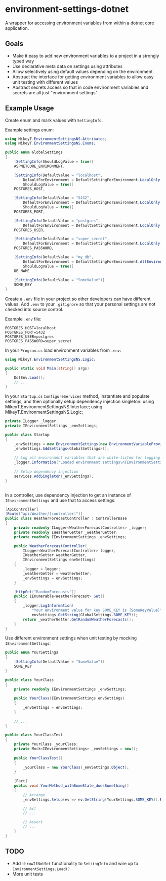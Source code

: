 ﻿# environment-settings-dotnet

A wrapper for accessing environment variables from within a dotnet core application.

## Goals

- Make it easy to add new environment variables to a project in a strongly typed way
- Use declarative meta data on settings using attributes
- Allow selectively using default values depending on the environment
- Abstract the interface for getting environment variables to allow easy unit testing with different values
- Abstract secrets access so that in code environment variables and secrets are all just "environment settings"

## Example Usage

Create enum and mark values with `SettingInfo`.

Example settings enum:

```c#
using MikeyT.EnvironmentSettingsNS.Attributes;
using MikeyT.EnvironmentSettingsNS.Enums;

public enum GlobalSettings
{
    [SettingInfo(ShouldLogValue = true)]
    ASPNETCORE_ENVIRONMENT,

    [SettingInfo(DefaultValue = "localhost",
        DefaultForEnvironment = DefaultSettingForEnvironment.LocalOnly,
        ShouldLogValue = true)]
    POSTGRES_HOST,

    [SettingInfo(DefaultValue = "5432",
        DefaultForEnvironment = DefaultSettingForEnvironment.LocalOnly,
        ShouldLogValue = true)]
    POSTGRES_PORT,

    [SettingInfo(DefaultValue = "postgres",
        DefaultForEnvironment = DefaultSettingForEnvironment.LocalOnly)]
    POSTGRES_USER,

    [SettingInfo(DefaultValue = "super_secret",
        DefaultForEnvironment = DefaultSettingForEnvironment.LocalOnly)]
    POSTGRES_PASSWORD,

    [SettingInfo(DefaultValue = "my_db",
        DefaultForEnvironment = DefaultSettingForEnvironment.AllEnvironments,
        ShouldLogValue = true)]
    DB_NAME
    
    [SettingInfo(DefaultValue = "SomeValue")]
    SOME_KEY
}
```

Create a `.env` file in your project so other developers can have different values. Add `.env` to your `.gitignore` so that your personal settings are not checked into source control.

Example `.env` file:

```text
POSTGRES_HOST=localhost
POSTGRES_PORT=5432
POSTGRES_USER=postgres
POSTGRES_PASSWORD=super_secret
```

In your `Program.cs` load environment variables from `.env`:

```c#
using MikeyT.EnvironmentSettingsNS.Logic;

public static void Main(string[] args)
{
    DotEnv.Load();
    // ...
}

```

In your `Startup.cs` `ConfigureServices` method, instantiate and populate settings, and then optionally setup dependency injection singleton:
using MikeyT.EnvironmentSettingsNS.Interface;
using MikeyT.EnvironmentSettingsNS.Logic;
```c#
private ILogger _logger;
private IEnvironmentSettings _envSettings;

public class Startup
{
    _envSettings = new EnvironmentSettings(new EnvironmentVariableProvider());
    _envSettings.AddSettings<GlobalSettings>();
    
    // Log all environment variables that are white-listed for logging
    _logger.Information("Loaded environment settings\n{EnvironmentSettings}", _envSettings.GetAllAsSafeLogString());
    
    // Setup dependency injection
    services.AddSingleton(_envSettings);
}
   
```
In a controller, use dependency injection to get an instance of `IEnvironmentSettings` and use that to access settings:

```c#
[ApiController]
[Route("api/Weather/[controller]")]
public class WeatherForecastController : ControllerBase
{
    private readonly ILogger<WeatherForecastController> _logger;
    private readonly IWeatherGetter _weatherGetter;
    private readonly IEnvironmentSettings _envSettings;

    public WeatherForecastController(
        ILogger<WeatherForecastController> logger,
        IWeatherGetter weatherGetter,
        IEnvironmentSettings envSettings)
    {
        _logger = logger;
        _weatherGetter = weatherGetter;
        _envSettings = envSettings;
    }

    [HttpGet("RandomForecasts")]
    public IEnumerable<WeatherForecast> Get()
    {
        _logger.LogInformation(
            "Your environment value for key SOME_KEY is {SomeKeyValue}",
            envSettings.GetString(GlobalSettings.SOME_KEY));
        return _weatherGetter.GetRandomWeatherForecasts();
    }
}
```

Use different environment settings when unit testing by mocking `IEnvironmentSettings`:

```c#
public enum YourSettings
{
    [SettingInfo(DefaultValue = "SomeValue")]
    SOME_KEY
}

public class YourClass
{
    private readonly IEnvironmentSettings _envSettings;
    
    public YourClass(IEnvironmentSettings envSettings)
    {
        _envSettings = envSettings;
    }
    
    // ...
}

public class YourClassTest
{
    private YourClass _yourClass;
    private Mock<IEnvironmentSettings> _envSettings = new();
        
    public YourClassTest()
    {
        _yourClass = new YourClass(_envSettings.Object);
    }
    
    [Fact]
    public void YourMethod_withSomeState_doesSomething()
    {
        // Arrange
        _envSettings.Setup(ev => ev.GetString(YourSettings.SOME_KEY)).Returns("SomeTestValue");

        // Act
        // ...

        // Assert
        // ...
    }
}
```

## TODO

- Add `throwIfNotSet` functionality to `SettingInfo` and wire up to `EnvironmentSettings.Load()`
- More unit tests
